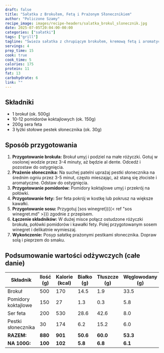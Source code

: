 ```yaml
---
draft: false  
title: "Sałatka z Brokułem, Fetą i Prażonym Słonecznikiem"  
author: "Policzone Szamy"  
recipe_image: images/recipe-headers/salatka_brokul_slonecznik.jpg  
date: 2025-07-05T20:04:00-00:00  
categories: ["sałatki"]  
tags: ["grill"]  
tagline: "Świeża sałatka z chrupiącym brokułem, kremową fetą i aromatycznym prażonym słonecznikiem."  
servings: 4  
prep_time: 15  
cook: true  
cook_time: 5  
calories: 175
protein: 11
fat: 13
carbohydrate: 6 
link: ""  
---
```


## Składniki
*   1 brokuł (ok. 500g)  
*   10-12 pomidorów koktajlowych (ok. 150g)  
*   200g sera feta  
*   3 łyżki stołowe pestek słonecznika (ok. 30g)  

## Sposób przygotowania
1.  **Przygotowanie brokuła:** Brokuł umyj i podziel na małe różyczki. Gotuj w osolonej wodzie przez 3-4 minuty, aż będzie al dente. Odcedź i pozostaw do ostygnięcia.  
2.  **Prażenie słonecznika:** Na suchej patelni uprażaj pestki słonecznika na średnim ogniu przez 3-5 minut, często mieszając, aż staną się złociste i aromatyczne. Odstaw do ostygnięcia.  
3.  **Przygotowanie pomidorów:** Pomidory koktajlowe umyj i przekrój na połówki.  
4.  **Przygotowanie fety:** Ser feta pokrój w kostkę lub pokrusz na większe kawałki.  
5.  **Przygotowanie sosu:** Przygotuj [sos winegret]({{< ref "sos winegret.md" >}}) zgodnie z przepisem.  
6.  **Łączenie składników:** W dużej misce połącz ostudzone różyczki brokuła, połówki pomidorów i kawałki fety. Polej przygotowanym sosem winegret i delikatnie wymieszaj.  
7.  **Wykończenie:** Posyp sałatkę prażonymi pestkami słonecznika. Dopraw solą i pieprzem do smaku.  

## Podsumowanie wartości odżywczych (całe danie)

| Składnik           | Ilość (g) | Kalorie (kcal) | Białko (g) | Tłuszcze (g) | Węglowodany (g) |
|--------------------|-----------|----------------|------------|--------------|-----------------|
| Brokuł             | 500       | 170            | 14.5       | 1.9          | 33.5            |
| Pomidory koktajlowe| 150       | 27             | 1.3        | 0.3          | 5.8             |
| Ser feta           | 200       | 530            | 28.6       | 42.6         | 8.0             |
| Pestki słonecznika | 30        | 174            | 6.2        | 15.2         | 6.0             |
| **RAZEM:**         | **880**   | **901**        | **50.6**   | **60.0**     | **53.3**        |
| **NA 100G:**       | **100**   | **102**        | **5.8**    | **6.8**      | **6.1**         |
